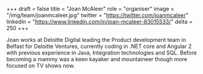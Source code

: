 +++
draft = false
title = "Joan McAleer"
role = "organiser"
image = "/img/team/joanmcaleer.jpg"
twitter = "https://twitter.com/joanmcaleer"
linkedin = "https://www.linkedin.com/in/joan-mcaleer-83015533/"
delta = 250
+++

Joan works at Deloitte Digital leading the Product development team in Belfast for Deloitte Ventures, currently coding in .NET core and Angular 2 with previous experience in Java, Integration technologies and SQL. Before becoming a mammy was a keen kayaker and mountaineer though more focused on TV shows now.